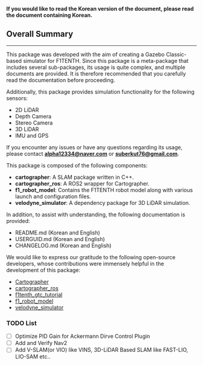 **If you would like to read the Korean version of the document, please read the document containing Korean.**

## Overall Summary
---
This package was developed with the aim of creating a Gazebo Classic-based simulator for F1TENTH. Since this package is a meta-package that includes several sub-packages, its usage is quite complex, and multiple documents are provided. It is therefore recommended that you carefully read the documentation before proceeding.

Additionally, this package provides simulation functionality for the following sensors:
- 2D LiDAR
- Depth Camera
- Stereo Camera
- 3D LiDAR
- IMU and GPS

If you encounter any issues or have any questions regarding its usage, please contact **alpha12334@naver.com** or **suberkut76@gmail.com**.

This package is composed of the following components:
- **cartographer**: A SLAM package written in C++.
- **cartographer_ros**: A ROS2 wrapper for Cartographer.
- **f1_robot_model**: Contains the F1TENTH robot model along with various launch and configuration files.
- **velodyne_simulator**: A dependency package for 3D LiDAR simulation.

In addition, to assist with understanding, the following documentation is provided:
- README.md (Korean and English)
- USERGUID.md (Korean and English)
- CHANGELOG.md (Korean and English)

We would like to express our gratitude to the following open-source developers, whose contributions were immensely helpful in the development of this package:
- [Cartographer](https://github.com/cartographer-project/cartographer)
- [cartographer_ros](https://github.com/ros2/cartographer_ros)
- [f1tenth_gtc_tutorial](https://github.com/linklab-uva/f1tenth_gtc_tutorial)
- [f1_robot_model](https://github.com/armando-genis/f1_robot_model)
- [velodyne_simulator](https://bitbucket.org/DataspeedInc/velodyne_simulator.git/src)

### TODO List
- [ ] Optimize PID Gain for Ackermann Dirve Control Plugin
- [ ] Add and Verify Nav2
- [ ] Add V-SLAM(or VIO) like VINS, 3D-LiDAR Based SLAM like FAST-LIO, LIO-SAM etc..
